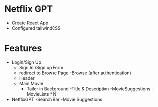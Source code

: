 # Netflix GPT

- Create React App
- Configured tailwindCSS


# Features
- Login/Sign Up
    - Sign In /Sign up Form
    - redirect to Browse Page
-Browse (after authentication)
    - Header
    - Main Movie
        - Tailer in Background
        -Title & Description
        -MovieSuggestions
            -MovieLists * N
- NetflixGPT
    -Search Bar
    -Movie Suggestions
 